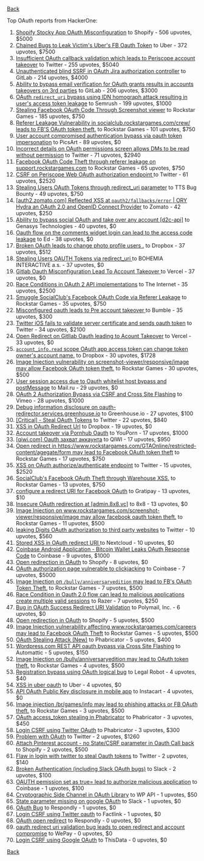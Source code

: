 [Back](../README.md)

Top OAuth reports from HackerOne:

1. [Shopify Stocky App OAuth Misconfiguration](https://hackerone.com/reports/740989) to Shopify - 506 upvotes, $5000
2. [Chained Bugs to Leak Victim's Uber's FB Oauth Token](https://hackerone.com/reports/202781) to Uber - 372 upvotes, $7500
3. [Insufficient OAuth callback validation which leads to Periscope account takeover](https://hackerone.com/reports/110293) to Twitter - 255 upvotes, $5040
4. [Unauthenticated blind SSRF in OAuth Jira authorization controller](https://hackerone.com/reports/398799) to GitLab - 214 upvotes, $4000
5. [Ability to bypass email verification for OAuth grants results in accounts takeovers on 3rd parties](https://hackerone.com/reports/922456) to GitLab - 206 upvotes, $3000
6. [OAuth `redirect_uri` bypass using IDN homograph attack resulting in user's access token leakage](https://hackerone.com/reports/861940) to Semrush - 199 upvotes, $1000
7. [Stealing Facebook OAuth Code Through Screenshot viewer](https://hackerone.com/reports/488269) to Rockstar Games - 185 upvotes, $750
8. [Referer Leakage Vulnerability in  socialclub.rockstargames.com/crew/ leads to FB'S OAuth token theft.](https://hackerone.com/reports/787160) to Rockstar Games - 101 upvotes, $750
9. [User account compromised authentication bypass via oauth token impersonation](https://hackerone.com/reports/739321) to PicsArt - 89 upvotes, $0
10. [Incorrect details on OAuth permissions screen allows DMs to be read without permission](https://hackerone.com/reports/434763) to Twitter - 71 upvotes, $2940
11. [Facebook OAuth Code Theft through referer leakage on support.rockstargames.com](https://hackerone.com/reports/482743) to Rockstar Games - 65 upvotes, $750
12. [CSRF on Periscope Web OAuth authorization endpoint ](https://hackerone.com/reports/215381) to Twitter - 61 upvotes, $2520
13. [Stealing Users OAuth Tokens through redirect_uri parameter](https://hackerone.com/reports/665651) to TTS Bug Bounty - 49 upvotes, $750
14. [[auth2.zomato.com] Reflected XSS at `oauth2/fallbacks/error` | ORY Hydra an OAuth 2.0 and OpenID Connect Provider](https://hackerone.com/reports/456333) to Zomato - 42 upvotes, $250
15. [Ability to bypass social OAuth and take over any account [d2c-api]](https://hackerone.com/reports/729960) to Genasys Technologies - 40 upvotes, $0
16. [Oauth flow on the comments widget login can lead to the access code leakage](https://hackerone.com/reports/292783) to Ed - 38 upvotes, $0
17. [Broken OAuth leads to change photo profile users .](https://hackerone.com/reports/642475) to Dropbox - 37 upvotes, $512
18. [Stealing Users OAUTH Tokens via redirect_uri ](https://hackerone.com/reports/405100) to BOHEMIA INTERACTIVE a.s. - 37 upvotes, $0
19. [Gitlab Oauth Misconfiguration Lead To Account Takeover ](https://hackerone.com/reports/541701) to Vercel - 37 upvotes, $0
20. [Race Conditions in OAuth 2 API implementations](https://hackerone.com/reports/55140) to The Internet - 35 upvotes, $2500
21. [Smuggle SocialClub's Facebook OAuth Code via Referer Leakage](https://hackerone.com/reports/342709) to Rockstar Games - 35 upvotes, $750
22. [Misconfigured oauth leads to Pre account takeover ](https://hackerone.com/reports/1074047) to Bumble - 35 upvotes, $300
23. [Twitter iOS fails to validate server certificate and sends oauth token](https://hackerone.com/reports/168538) to Twitter - 34 upvotes, $2100
24. [Open Redirect on Gitllab Oauth leading to Acount Takeover](https://hackerone.com/reports/677617) to Vercel - 33 upvotes, $0
25. [`account_info.read` scope OAuth app access token can change token owner's account name.](https://hackerone.com/reports/1031240) to Dropbox - 30 upvotes, $1728
26. [Image Injection vulnerability on screenshot-viewer/responsive/image may allow Facebook OAuth token theft.](https://hackerone.com/reports/655288) to Rockstar Games - 30 upvotes, $500
27. [User session access due to Oauth whitelist host bypass and postMessage](https://hackerone.com/reports/875938) to Mail.ru - 29 upvotes, $0
28. [OAuth 2 Authorization Bypass via CSRF and Cross Site Flashing](https://hackerone.com/reports/136582) to Vimeo - 28 upvotes, $1000
29. [Debug information disclosure on oauth-redirector.services.greenhouse.io](https://hackerone.com/reports/315205) to Greenhouse.io - 27 upvotes, $100
30. [[Critical] - Steal OAuth Tokens](https://hackerone.com/reports/131202) to Twitter - 22 upvotes, $840
31. [XSS in OAuth Redirect Url](https://hackerone.com/reports/163707) to Dropbox - 19 upvotes, $0
32. [Account takeover via Pornhub Oauth](https://hackerone.com/reports/192648) to YouPorn - 17 upvotes, $1000
33. [[qiwi.com] Oauth захват аккаунта](https://hackerone.com/reports/159507) to QIWI - 17 upvotes, $950
34. [Open redirect in https://www.rockstargames.com/GTAOnline/restricted-content/agegate/form may lead to Facebook OAuth token theft](https://hackerone.com/reports/798121) to Rockstar Games - 17 upvotes, $750
35. [XSS on OAuth authorize/authenticate endpoint](https://hackerone.com/reports/87040) to Twitter - 15 upvotes, $2520
36. [SocialClub's Facebook OAuth Theft through Warehouse XSS.](https://hackerone.com/reports/316948) to Rockstar Games - 13 upvotes, $750
37. [configure a redirect URI for Facebook OAuth](https://hackerone.com/reports/140432) to Gratipay - 13 upvotes, $10
38. [Insecure OAuth redirection at [admin.8x8.vc]](https://hackerone.com/reports/770548) to 8x8 - 13 upvotes, $0
39. [Image Injection on www.rockstargames.com/screenshot-viewer/responsive/image may allow facebook oauth token theft.](https://hackerone.com/reports/497655) to Rockstar Games - 11 upvotes, $500
40. [leaking Digits OAuth authorization to third party websites](https://hackerone.com/reports/166942) to Twitter - 10 upvotes, $560
41. [Stored XSS in OAuth redirect URI ](https://hackerone.com/reports/261138) to Nextcloud - 10 upvotes, $0
42. [Coinbase Android Application - Bitcoin Wallet Leaks OAuth Response Code](https://hackerone.com/reports/5314) to Coinbase - 9 upvotes, $1000
43. [Open redirection in OAuth](https://hackerone.com/reports/405697) to Shopify - 8 upvotes, $0
44. [OAuth authorization page vulnerable to clickjacking](https://hackerone.com/reports/65825) to Coinbase - 7 upvotes, $5000
45. [Image Injection on `/bully/anniversaryedition` may lead to FB's OAuth Token Theft.](https://hackerone.com/reports/659784) to Rockstar Games - 7 upvotes, $500
46. [Race Condition in Oauth 2.0 flow can lead to malicious applications create multiple valid sessions](https://hackerone.com/reports/699112) to Razer - 7 upvotes, $250
47. [Bug in OAuth Success Redirect URI Validation](https://hackerone.com/reports/753547) to Polymail, Inc. - 6 upvotes, $0
48. [Open redirection in OAuth](https://hackerone.com/reports/55525) to Shopify - 5 upvotes, $500
49. [Image Injection vulnerability affecting www.rockstargames.com/careers may lead to Facebook OAuth Theft](https://hackerone.com/reports/491654) to Rockstar Games - 5 upvotes, $500
50. [OAuth Stealing Attack (New)](https://hackerone.com/reports/3930) to Phabricator - 5 upvotes, $400
51. [Wordpress.com REST API oauth bypass via Cross Site Flashing](https://hackerone.com/reports/176308) to Automattic - 5 upvotes, $150
52. [Image Injection on /bully/anniversaryedition may lead to OAuth token theft.](https://hackerone.com/reports/498358) to Rockstar Games - 4 upvotes, $500
53. [Registration bypass using OAuth logical bug](https://hackerone.com/reports/64946) to Legal Robot - 4 upvotes, $40
54. [XSS in uber oauth](https://hackerone.com/reports/131052) to Uber - 4 upvotes, $0
55. [API OAuth Public Key disclosure in mobile app](https://hackerone.com/reports/160120) to Instacart - 4 upvotes, $0
56. [Image injection /br/games/info may lead to phishing attacks or FB OAuth theft.](https://hackerone.com/reports/510388) to Rockstar Games - 3 upvotes, $500
57. [OAuth access_token stealing in Phabricator](https://hackerone.com/reports/3596) to Phabricator - 3 upvotes, $450
58. [Login CSRF using Twitter OAuth](https://hackerone.com/reports/2228) to Phabricator - 3 upvotes, $300
59. [Problem with OAuth](https://hackerone.com/reports/46485) to Twitter - 2 upvotes, $1260
60. [Attach Pinterest account - no State/CSRF parameter in Oauth Call back](https://hackerone.com/reports/111218) to Shopify - 2 upvotes, $500
61. [Flaw in login with twitter to steal Oauth tokens](https://hackerone.com/reports/44492) to Twitter - 2 upvotes, $140
62. [Broken Authentication (including Slack OAuth bugs)](https://hackerone.com/reports/2559) to Slack - 2 upvotes, $100
63. [OAUTH pemission set as true= lead to authorize malicious application](https://hackerone.com/reports/87561) to Coinbase - 1 upvotes, $100
64. [Cryptographic Side Channel in OAuth Library](https://hackerone.com/reports/31168) to WP API - 1 upvotes, $50
65. [State parameter missing on google OAuth](https://hackerone.com/reports/2688) to Slack - 1 upvotes, $0
66. [OAuth Bug](https://hackerone.com/reports/9460) to Respondly - 1 upvotes, $0
67. [Login CSRF using Twitter oauth](https://hackerone.com/reports/13555) to Factlink - 1 upvotes, $0
68. [OAuth open redirect](https://hackerone.com/reports/7900) to Respondly - 0 upvotes, $0
69. [oauth redirect uri validation bug leads to open redirect and account compromise](https://hackerone.com/reports/20661) to WePay - 0 upvotes, $0
70. [Login CSRF using Google OAuth](https://hackerone.com/reports/118737) to ThisData - 0 upvotes, $0


[Back](../README.md)